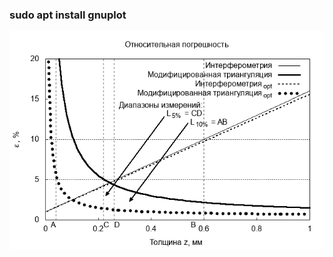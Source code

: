 ### sudo apt install gnuplot

![](https://raw.githubusercontent.com/tonypithony/gnuplot-error-graph/main/error_5_10_opt.png)
